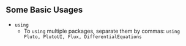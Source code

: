 ## Some Basic Usages
- `using`
  - To `using` multiple packages, separate them by commas: `using Pluto, PlutoUI, Flux, DifferentialEquations`












